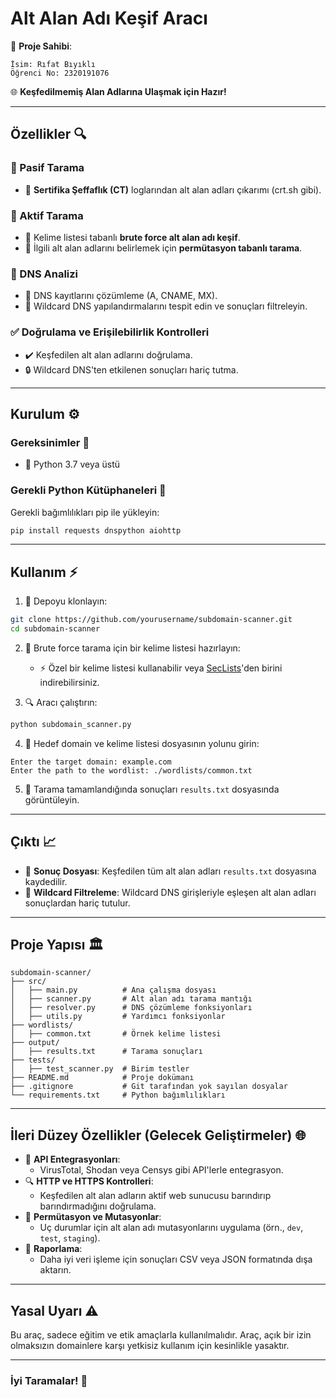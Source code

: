 # Alt Alan Adı Keşif Aracı



🔧 **Proje Sahibi**:
```
İsim: Rıfat Bıyıklı
Öğrenci No: 2320191076
```
🌐 **Keşfedilmemiş Alan Adlarına Ulaşmak için Hazır!**

---

## Özellikler 🔍

### 🔮 Pasif Tarama
- 📄 **Sertifika Şeffaflık (CT)** loglarından alt alan adları çıkarımı (crt.sh gibi).

### 🔄 Aktif Tarama
- 🔑 Kelime listesi tabanlı **brute force alt alan adı keşif**.
- 🧳 İlgili alt alan adlarını belirlemek için **permütasyon tabanlı tarama**.

### 🔐 DNS Analizi
- 🔎 DNS kayıtlarını çözümleme (A, CNAME, MX).
- 🔦 Wildcard DNS yapılandırmalarını tespit edin ve sonuçları filtreleyin.

### ✅ Doğrulama ve Erişilebilirlik Kontrolleri
- ✔️ Keşfedilen alt alan adlarını doğrulama.
- 🔒 Wildcard DNS'ten etkilenen sonuçları hariç tutma.

---

## Kurulum ⚙️

### Gereksinimler 🔹
- 💾 Python 3.7 veya üstü

### Gerekli Python Kütüphaneleri 🔄
Gerekli bağımlılıkları pip ile yükleyin:
```bash
pip install requests dnspython aiohttp
```

---

## Kullanım ⚡️

1. 🔄 Depoyu klonlayın:
```bash
git clone https://github.com/yourusername/subdomain-scanner.git
cd subdomain-scanner
```

2. 🔎 Brute force tarama için bir kelime listesi hazırlayın:
   - ⚡️ Özel bir kelime listesi kullanabilir veya [SecLists](https://github.com/danielmiessler/SecLists)'den birini indirebilirsiniz.

3. 🔍 Aracı çalıştırın:
```bash
python subdomain_scanner.py
```

4. 🎡 Hedef domain ve kelime listesi dosyasının yolunu girin:
```
Enter the target domain: example.com
Enter the path to the wordlist: ./wordlists/common.txt
```

5. 📃 Tarama tamamlandığında sonuçları `results.txt` dosyasında görüntüleyin.

---

## Çıktı 📈
- 🔎 **Sonuç Dosyası**: Keşfedilen tüm alt alan adları `results.txt` dosyasına kaydedilir.
- 🔦 **Wildcard Filtreleme**: Wildcard DNS girişleriyle eşleşen alt alan adları sonuçlardan hariç tutulur.

---

## Proje Yapısı 🏛️
```plaintext
subdomain-scanner/
├── src/
│   ├── main.py          # Ana çalışma dosyası
│   ├── scanner.py       # Alt alan adı tarama mantığı
│   ├── resolver.py      # DNS çözümleme fonksiyonları
│   ├── utils.py         # Yardımcı fonksiyonlar
├── wordlists/
│   ├── common.txt       # Örnek kelime listesi
├── output/
│   ├── results.txt      # Tarama sonuçları
├── tests/
│   ├── test_scanner.py  # Birim testler
├── README.md            # Proje dokümanı
├── .gitignore           # Git tarafından yok sayılan dosyalar
└── requirements.txt     # Python bağımlılıkları
```

---

## İleri Düzey Özellikler (Gelecek Geliştirmeler) 🌐

- 🔧 **API Entegrasyonları**:
  - VirusTotal, Shodan veya Censys gibi API'lerle entegrasyon.
- 🔍 **HTTP ve HTTPS Kontrolleri**:
  - Keşfedilen alt alan adların aktif web sunucusu barındırıp barındırmadığını doğrulama.
- 🔄 **Permütasyon ve Mutasyonlar**:
  - Uç durumlar için alt alan adı mutasyonlarını uygulama (örn., `dev`, `test`, `staging`).
- 📃 **Raporlama**:
  - Daha iyi veri işleme için sonuçları CSV veya JSON formatında dışa aktarın.



---

## Yasal Uyarı ⚠️
Bu araç, sadece eğitim ve etik amaçlarla kullanılmalıdır. Araç, açık bir izin olmaksızın domainlere karşı yetkisiz kullanım için kesinlikle yasaktır.

---

### İyi Taramalar! 🚀


